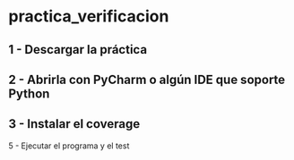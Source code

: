 # practica_verificacion

1 - Descargar la práctica
--------
2 - Abrirla con PyCharm o algún IDE que soporte Python
--------
3 - Instalar el coverage
--------
5 - Ejecutar el programa y el test

